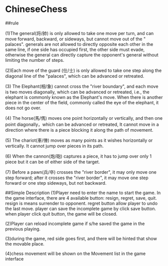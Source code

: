 # ChineseChess

##rule

(1)The general(将/帥) is only allowed to take one move per turn, and can move forward, backward, or sideways, but cannot move out of the " palaces". generals are not allowed to directly opposite each other in the same line, if one side has occupied first, the other side must evade, otherwise the general can directly capture the opponent's general without limiting the number of steps.

(2)Each move of the guard (仕/士) is only allowed to take one step along the diagonal line of the "palaces", which can be advanced or retreated.

(3) The Elephant(相/象) cannot cross the "river boundary", and each move is two moves diagonally, which can be advanced or retreated, i.e., the elephant is commonly known as the Elephant's move. When there is another piece in the center of the field, commonly called the eye of the elephant, it does not go over.

(4) The horse(馬/傌) moves one point horizontally or vertically, and then one point diagonally，which can be advanced or retreated, It cannot move in a direction where there is a piece blocking it along the path of movement.

(5) The chariot(車/俥) moves as many points as it wishes horizontally or vertically. It cannot jump over pieces in its path.

(6) When the cannon(炮/砲) captures a piece, it has to jump over only 1 piece but it can be of either side of the target.

(7) Before a pawn(兵/卒) crosses the "river border", it may only move one step forward; after it crosses the "river border", it may move one step forward or one step sideways, but not backward.


##Simple Description
(1)Player need to enter the name to start the game. In the game interface, there are 4 available button: resign, regret, save, quit.
resign is means surrender to opponent. regret button allow player to undo the last move. player
can save the incomplete game by click save button. when player click quit button, the game will be closed.

(2)Player can reload incomplete game if s/he saved the game in the previous playing.

(3)during the game, red side goes first, and there will be hinted that show the movable place.

(4)chess movement will be shown on the Movement list in the game interface